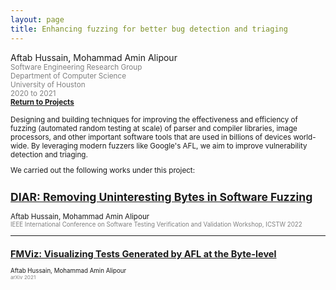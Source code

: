 ```yaml
---
layout: page
title: Enhancing fuzzing for better bug detection and triaging
---
```


Aftab Hussain, Mohammad Amin Alipour <small>
<br> <font color="gray">Software Engineering Research Group
<br> Department of Computer Science
<br> University of Houston 
<br> 2020 to 2021</font> 
<br><b><a href="../Projects/index.html#fuzz-enhance-menu">Return to Projects</a></b>

Designing and building techniques for improving the effectiveness and
efficiency of fuzzing (automated random testing at scale) of parser and
compiler libraries, image processors, and other important software tools that
are used in billions of devices world-wide. By leveraging modern fuzzers like
Google's AFL, we aim to improve vulnerability detection and triaging.

We carried out the following works under this project:

## [DIAR: Removing Uninteresting Bytes in Software Fuzzing](../project-diar/index.html) 
Aftab Hussain, Mohammad Amin Alipour <small><font color="gray"> 
<br>IEEE International Conference on Software Testing Verification and Validation Workshop, ICSTW 2022</font> 
<br>

_________________________


## [FMViz: Visualizing Tests Generated by AFL at the Byte-level](../project-fmviz/index.html) 
Aftab Hussain, Mohammad Amin Alipour <small><font color="gray"> 
<br>arXiv 2021</font> 



